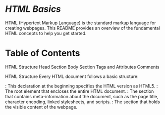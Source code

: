 # *HTML Basics*

HTML (Hypertext Markup Language) is the standard markup language for creating webpages. This README provides an overview of the fundamental HTML concepts to help you get started.

# Table of Contents
HTML Structure
Head Section
Body Section
Tags and Attributes
Comments

HTML Structure
Every HTML document follows a basic structure:

<!DOCTYPE html>
<html>
<head>
    <!-- Metadata, stylesheets, scripts, etc. -->
</head>
<body>
    <!-- Content of the webpage -->
</body>
</html>

<!DOCTYPE html>: This declaration at the beginning specifies the HTML version as HTML5.
<html>: The root element that encloses the entire HTML document.
<head>: The section that contains meta-information about the document, such as the page title, character encoding, linked stylesheets, and scripts.
<body>: The section that holds the visible content of the webpage.

  
